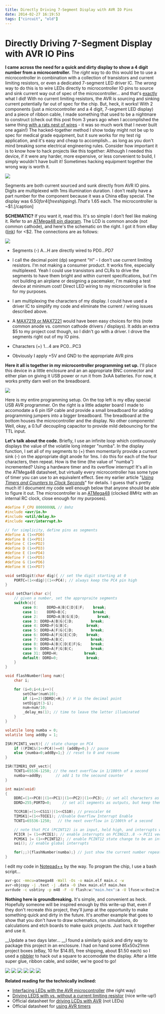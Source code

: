 ```yaml
---
title: Directly Driving 7-Segment Display with AVR IO Pins
date: 2014-02-27 16:19:53
tags: ["circuit", "old"]
---
```


# Directly Driving 7-Segment Display with AVR IO Pins

__I came across the need for a quick and dirty display to show a 4 digit number from a microcontroller.__ The _right_ way to do this would be to use a microcontroller in combination with a collection of transistors and current limiting resistors, or even a dedicated 7-segment LED driver IC. The _wrong_ way to do this is to wire LEDs directly to microcontroller IO pins to source and sink current way out of spec of the microcontroller... and that's <span style="text-decoration: underline;">exactly</span> what I did! With no current limiting resistors, the AVR is sourcing and sinking current potentially far out of spec for the chip. But, heck, it works! With 2 components (just a microcontroller and a 4 digit, 7-segment LED display) and a piece of ribbon cable, I made something that used to be a nightmare to construct (check out this post from 3 years ago when I accomplished the same thing [with a rats nest of wires](http://www.swharden.com/blog/2011-03-14-frequency-counter-finished/) - it was so much work that I never built one again!) The hacked-together method I show today might not be up to spec for medical grade equipment, but it sure works for my test rig application, and it's easy and cheap to accomplish... as long as you don't mind breaking some electrical engineering rules. Consider how important it is to know how to hack projects like this together: Although I needed this device, if it were any harder, more expensive, or less convenient to build, I simply wouldn't have built it! Sometimes hacking equipment together the wrong way is worth it.

<div class="text-center img-border">

![](https://swharden.com/static/2014/02/27/IMG_2316.jpg)

</div>

Segments are both current sourced and sunk directly from AVR IO pins. Digits are multiplexed with 1ms illumination duration. I don't really have a part number for the component because it was a China eBay special. The display was $6.50 for 4 (free shipping). That's ~$1.65 each. The microcontroller is ~$1.[/caption]

__SCHEMATIC?__ If you want it, read this. It's so simple I don't feel like making it. Refer to an [ATMega48 pin diagram](http://www.swharden.com/blog/images/atmega48pinout.png). The LCD is common anode (not common cathode), and here's the schematic on the right. I got it from eBay ([link](http://www.ebay.com/itm/4Pcs-7seg-4digit-LED-Display-work-with-arm7-MCU-Arduino-/280533977596?ssPageName=ADME:L:OC:US:3160)) for <$2.  The connections are as follows:


<div class="text-center">

![](https://swharden.com/static/2014/02/27/common-cathode-7-segment-display-lcd.jpg)

</div>

*   Segments (-) A...H are directly wired to PD0...PD7 
  * I call the decimal point (dp) segment "H" - I don't use current limiting resistors. I'm not making a consumer product. It works fine, especially multiplexed. Yeah I could use transistors and CLRs to drive the segments to have them bright and within current specifications, but I'm not building an airplane or designing a pacemaker, I'm making a test device at minimum cost! Direct LED wiring to my microcontroller is fine for my purposes.
  * I am multiplexing the characters of my display. I could have used a driver IC to simplify my code and eliminate the current / wiring issues described above. 
  * A [MAX7219 or MAX7221](http://datasheets.maximintegrated.com/en/ds/MAX7219-MAX7221.pdf) would have been easy choices for this (note common anode vs. common cathode drivers / displays). It adds an extra $5 to my project cost though, so I didn't go with a driver. I drove the segments right out of my IO pins.

*   Characters (+) 1...4 are PC0...PC3

*   Obviously I apply +5V and GND to the appropriate AVR pins

__Here it all is together in my microcontroller programming set up.__ I'll place this device in a little enclosure and an an appropriate BNC connector and either plan on giving it USB power or run it from 3xAA batteries. For now, it works pretty darn well on the breadboard.

<div class="text-center">

![](https://swharden.com/static/2014/02/27/IMG_2320.jpg)

</div>

Here is my entire programming setup. On the top left is my eBay special USB AVR programmer. On the right is a little adapter board I made to accomodate a 6 pin ISP cable and provide a small breadboard for adding programming jumpers into a bigger breadboard. The breadboard at the bottom houses the microcontroller and the display. No other components! Well, okay, a 0.1uF decoupling capacitor to provide mild debouncing for the TTL input.

__Let's talk about the code.__ Briefly, I use an infinite loop which continuously displays the value of the volatile long integer "numba". In the display function, I set all of my segments to (+) then momentarily provide a current sink (-) on the appropriate digit anode for 1ms. I do this for each of the four characters, then repeat. How is the time (the value of "numba") incremented? Using a hardware timer and its overflow interrupt! It's all in the ATMega48 datasheet, but virtually every microcontroller has some type of timer you can use to an equivalent effect. See my earlier article "[_Using Timers and Counters to Clock Seconds_](http://www.swharden.com/blog/2011-06-19-using-timers-and-counters-to-clock-seconds/)" for details. I guess that's pretty much it! I document my code well enough below that anyone should be able to figure it out. The microcontroller is an [ATMega48](http://www.atmel.com/images/doc2545.pdf) (clocked 8MHz with an internal RC clock, close enough for my purposes).

```c
#define F_CPU 8000000UL // 8mhz
#include <avr/io.h>
#include <util/delay.h>
#include <avr/interrupt.h>

// for simplicity, define pins as segments
#define A (1<<PD0)
#define B (1<<PD1)
#define C (1<<PD2)
#define D (1<<PD3)
#define E (1<<PD4)
#define F (1<<PD5)
#define G (1<<PD6)
#define H (1<<PD7)

void setDigit(char dig){ // set the digit starting at 0
    PORTC=(1<<dig)|(1<<PC4); // always keep the PC4 pin high
}

void setChar(char c){
    // given a number, set the appropraite segments
    switch(c){
        case 0:    DDRD=A|B|C|D|E|F;    break;
        case 1:    DDRD=B|C;            break;
        case 2:    DDRD=A|B|G|E|D;        break;
        case 3: DDRD=A|B|G|C|D;        break;
        case 4: DDRD=F|G|B|C;        break;
        case 5: DDRD=A|F|G|C|D;        break;
        case 6: DDRD=A|F|G|E|C|D;    break;
        case 7: DDRD=A|B|C;            break;
        case 8: DDRD=A|B|C|D|E|F|G;    break;
        case 9: DDRD=A|F|G|B|C;        break;
        case 31: DDRD=H;            break;
        default: DDRD=0;             break;
    }
}

void flashNumber(long num){
    char i;

    for (i=0;i<4;i++){
        setChar(num%10);
        if (i==2){DDRD|=H;} // H is the decimal point
        setDigit(3-i);
        num=num/10;
        _delay_ms(1); // time to leave the letter illuminated
    }
}

volatile long numba = 0;
volatile long addBy = 1;

ISR(PCINT1_vect){ // state change on PC4
    if ((PINC&(1<<PC4))==0) {addBy=0;} // pause
    else {numba=0;addBy=1;} // reset to 0 and resume
}

ISR(TIMER1_OVF_vect){
    TCNT1=65536-1250; // the next overflow in 1/100th of a second
    numba+=addBy;      // add 1 to the secound counter
}

int main(void)
{
    DDRC=(1<<PC0)|(1<<PC1)|(1<<PC2)|(1<<PC3); // set all characters as outputs
    DDRD=255;PORTD=0;     // set all segments as outputs, but keep them low

    TCCR1B|=(1<<CS11)|(1<<CS10); // prescaler 64
    TIMSK1|=(1<<TOIE1); //Enable Overflow Interrupt Enable
    TCNT1=65536-1250;   // the next overflow in 1/100th of a second

    // note that PC4 (PCINT12) is an input, held high, and interrupts when grounded
    PCICR |= (1<<PCIE1); // enable interrupts on PCING13..8 -> PCI1 vector
    PCMSK1 |= (1<<PCINT12); // enable PCINT12 state change to be an interrupt
    sei(); // enable global interrupts

    for(;;){flashNumber(numba);} // just show the current number repeatedly forever
}
```

I edit my code in [Notepad++](http://notepad-plus-plus.org/) by the way. To program the chip, I use a bash script...

```bash
avr-gcc -mmcu=atmega48 -Wall -Os -o main.elf main.c -w
avr-objcopy -j .text -j .data -O ihex main.elf main.hex
avrdude -c usbtiny -p m48 -F -U flash:w:"main.hex":a -U lfuse:w:0xe2:m -U hfuse:w:0xdf:m
```

__Nothing here is groundbreaking.__ It's simple, and convenient as heck. Hopefully someone will be inspired enough by this write-up that, even if they don't recreate _this_ project, they'll jump at the opportunity to make something quick and dirty in the future. It's another example that goes to show that you don't have to draw schematics, run simulations, do calculations and etch boards to make quick projects. Just hack it together and use it.

__Update a two days later... __I found a similarly quick and dirty way to package this project in an enclosure. I had on hand some 85x50x21mm project boxes (eBay, 10 for $14.85, free shipping, about $1.50 each) so I used a [nibbler](http://www.amazon.com/Hand-Sheet-Metal-Nibbler-Cutter/dp/B000T5FV4Q) to hack out a square to accomodate the display. After a little super glue, ribbon cable, and solder, we're good to go!

<div class="text-center img-border img-small">

![](https://swharden.com/static/2014/02/27/IMG_2336.jpg)
![](https://swharden.com/static/2014/02/27/IMG_2351.jpg)
![](https://swharden.com/static/2014/02/27/IMG_2355.jpg)
![](https://swharden.com/static/2014/02/27/IMG_2356.jpg)
![](https://swharden.com/static/2014/02/27/IMG_2362.jpg)
![](https://swharden.com/static/2014/02/27/IMG_2380.jpg)

</div>

__Related reading for the technically inclined:__

*   [Interfacing LEDs with the AVR microcontroller](http://www.avr-tutorials.com/interfacing/interfacing-leds-avr-microcontroller) (the right way)
*   [Driving LEDS with vs. without a current limiting resistor](http://tinkerlog.com/2009/04/05/driving-an-led-with-or-without-a-resistor/) (nice write-up!)
*   Official datasheet for [driving LCDs with AVR](http://www.atmel.com/Images/doc2569.pdf) (not LEDs)
*   Official datasheet for [using AVR timers](http://www.atmel.com/Images/doc2505.pdf)

